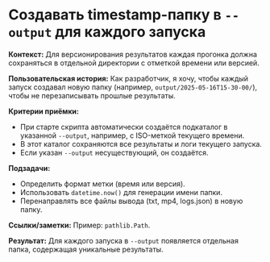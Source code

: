 # **Создавать timestamp-папку в `--output` для каждого запуска**

**Контекст:** Для версионирования результатов каждая прогонка должна сохраняться в отдельной директории с отметкой времени или версией.


**Пользовательская история:** Как разработчик, я хочу, чтобы каждый запуск создавал новую папку (например, `output/2025-05-16T15-30-00/`), чтобы не перезаписывать прошлые результаты.


**Критерии приёмки:**
- При старте скрипта автоматически создаётся подкаталог в указанной `--output`, например, с ISO-меткой текущего времени.
- В этот каталог сохраняются все результаты и логи текущего запуска.
- Если указан `--output` несуществующий, он создаётся.


**Подзадачи:**
- Определить формат метки (время или версия).
- Использовать `datetime.now()` для генерации имени папки.
- Перенаправлять все файлы вывода (txt, mp4, logs.json) в новую папку.


**Ссылки/заметки:** Пример: `pathlib.Path`.

**Результат:** Для каждого запуска в `--output` появляется отдельная папка, содержащая уникальные результаты.
